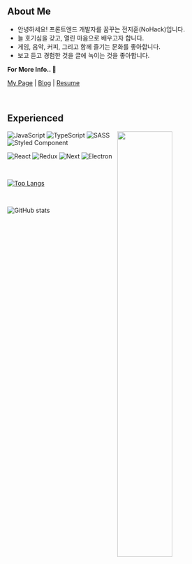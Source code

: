 <div>

## About Me

- 안녕하세요! 프론트엔드 개발자를 꿈꾸는 전지훈(NoHack)입니다.
- 늘 호기심을 갖고, 열린 마음으로 배우고자 합니다.  
- 게임, 음악, 커피, 그리고 함께 즐기는 문화를 좋아합니다.
- 보고 듣고 경험한 것을 글에 녹이는 것을 좋아합니다.

**For More Info.. 👏**

[My Page]() | [Blog](https://nohack.tistory.com) | [Resume]()

<br>

## Experienced

<div>
  <img src="https://c.tenor.com/Lqmf5Hsjd9AAAAAC/star-butterfly-svtfoe.gif" width="50%" align="right">
</div>

![JavaScript](<https://img.shields.io/badge/js(ES6)-f7df1e?style=for-the-badge&logo=javascript&logoColor=black>)
![TypeScript](https://img.shields.io/badge/ts-3178C6?style=for-the-badge&logo=typescript&logoColor=white)
![SASS](https://img.shields.io/badge/SASS-hotpink.svg?style=for-the-badge&logo=SASS&logoColor=white)
![Styled Component](https://img.shields.io/badge/css_in_js-DB7093.svg?style=for-the-badge&logo=styled-components&logoColor=white)

![React](https://img.shields.io/badge/react-0088CC?style=for-the-badge&logo=react&logoColor=white)
![Redux](https://img.shields.io/badge/redux-764ABC?style=for-the-badge&logo=redux&logoColor=white)
![Next](https://img.shields.io/badge/next-000000?style=for-the-badge&logo=next.js&logoColor=white)
![Electron](https://img.shields.io/badge/electron-47848F?style=for-the-badge&logo=electron&logoColor=white)

<br>

[![Top Langs](https://github-readme-stats.vercel.app/api/top-langs/?username=n0hack&layout=compact)](https://github.com/n0hack/github-readme-stats)

<br>

![GitHub stats](https://github-readme-stats.vercel.app/api?username=n0hack&show_icons=true&theme=buefy)
